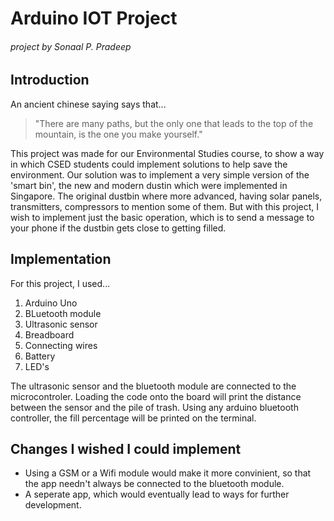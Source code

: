 Arduino IOT Project
===================
###### project by Sonaal P. Pradeep

## Introduction

An ancient chinese saying says that...
 > "There are many paths, but the only one that leads to the top of the mountain, is the one you make yourself."


This project was made for our Environmental Studies course, to show a way in which CSED students could implement solutions to help save the environment. Our solution was to implement a very simple version of the 'smart bin', the new and modern dustin which were implemented in Singapore. The original dustbin where more advanced, having solar panels, transmitters, compressors to mention some of them. But with this project, I wish to implement just the basic operation, which is to send a message to your phone if the dustbin gets close to getting filled. 

## Implementation

For this project, I used...
1. Arduino Uno
2. BLuetooth module
3. Ultrasonic sensor
4. Breadboard
5. Connecting wires
6. Battery
7. LED's
   

The ultrasonic sensor and the bluetooth module are connected to the microcontroler. Loading the code onto the board will print the distance between the sensor and the pile of trash. Using any arduino bluetooth controller, the fill percentage will be printed on the terminal.


## Changes I wished I could implement

* Using a GSM or a Wifi module would make it more convinient, so that the app needn't always be connected to the bluetooth module.
* A seperate app, which would eventually lead to ways for further development.
